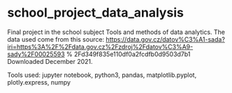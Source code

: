 # school_project_data_analysis
Final project in the school subject Tools and methods of data analytics. 
The data used come from this source: https://data.gov.cz/datov%C3%A1-sada?iri=https%3A%2F%2Fdata.gov.cz%2Fzdroj%2Fdatov%C3%A9-sady%2F00025593 % 2Fd349f835e110df0a2fcdfb0d9503d7b1
Downloaded December 2021.

Tools used: jupyter notebook, python3, pandas, matplotlib.pyplot, plotly.express, numpy
